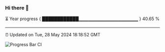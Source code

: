 ### Hi there 👋

⏳ Year progress { ████████████▁▁▁▁▁▁▁▁▁▁▁▁▁▁▁▁▁▁ } 40.65 %

---

⏰ Updated on Tue, 28 May 2024 18:18:52 GMT

![Progress Bar CI](https://github.com/liununu/liununu/workflows/Progress%20Bar%20CI/badge.svg)
